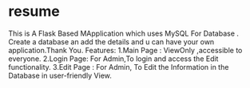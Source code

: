 # resume
This is A Flask Based MApplication which uses MySQL For Database . Create a database an add the details and u can have your own application.Thank You.
Features:
  1.Main Page : ViewOnly ,accessible to everyone.
  2.Login Page: For Admin,To login and access the Edit functionality.
  3.Edit Page : For Admin, To Edit the Information in the Database in user-friendly View.
